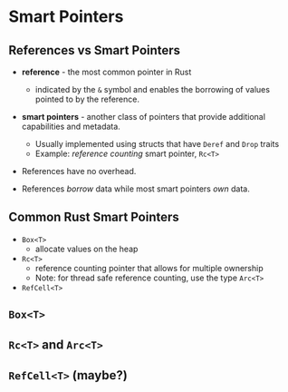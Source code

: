 # Smart Pointers

## References vs Smart Pointers

* **reference** - the most common pointer in Rust
  * indicated by the `&` symbol and enables the borrowing of values pointed to by the reference.

* **smart pointers** - another class of pointers that provide additional capabilities and metadata.
  * Usually implemented using structs that have `Deref` and `Drop` traits
  * Example: *reference counting* smart pointer, `Rc<T>`

* References have no overhead.

* References *borrow* data while most smart pointers *own* data.

## Common Rust Smart Pointers

* `Box<T>`
  * allocate values on the heap
* `Rc<T>`
  * reference counting pointer that allows for multiple ownership
  * Note: for thread safe reference counting, use the type `Arc<T>`
* `RefCell<T>`

## `Box<T>`

## `Rc<T>` and `Arc<T>`

## `RefCell<T>` (maybe?)
